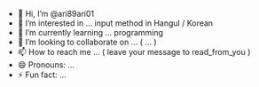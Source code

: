 - 👋 Hi, I’m @ari89ari01
- 👀 I’m interested in ... input method in Hangul / Korean 
- 🌱 I’m currently learning ... programming
- 💞️ I’m looking to collaborate on ... (  ...  )
- 📫 How to reach me ... (  leave your message to read_from_you  )
- 😄 Pronouns: ...
- ⚡ Fun fact: ...

<!---
ari89ari01/ari89ari01 is a ✨ special ✨ repository because its `README.md` (this file) appears on your GitHub profile.
You can click the Preview link to take a look at your changes.
--->
